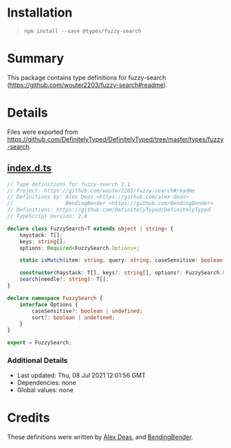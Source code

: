 # Installation
> `npm install --save @types/fuzzy-search`

# Summary
This package contains type definitions for fuzzy-search (https://github.com/wouter2203/fuzzy-search#readme).

# Details
Files were exported from https://github.com/DefinitelyTyped/DefinitelyTyped/tree/master/types/fuzzy-search.
## [index.d.ts](https://github.com/DefinitelyTyped/DefinitelyTyped/tree/master/types/fuzzy-search/index.d.ts)
````ts
// Type definitions for fuzzy-search 2.1
// Project: https://github.com/wouter2203/fuzzy-search#readme
// Definitions by: Alex Deas <https://github.com/alex-deas>
//                 BendingBender <https://github.com/BendingBender>
// Definitions: https://github.com/DefinitelyTyped/DefinitelyTyped
// TypeScript Version: 2.8

declare class FuzzySearch<T extends object | string> {
    haystack: T[];
    keys: string[];
    options: Required<FuzzySearch.Options>;

    static isMatch(item: string, query: string, caseSensitive: boolean): number;

    constructor(haystack: T[], keys?: string[], options?: FuzzySearch.Options);
    search(needle?: string): T[];
}

declare namespace FuzzySearch {
    interface Options {
        caseSensitive?: boolean | undefined;
        sort?: boolean | undefined;
    }
}

export = FuzzySearch;

````

### Additional Details
 * Last updated: Thu, 08 Jul 2021 12:01:56 GMT
 * Dependencies: none
 * Global values: none

# Credits
These definitions were written by [Alex Deas](https://github.com/alex-deas), and [BendingBender](https://github.com/BendingBender).
